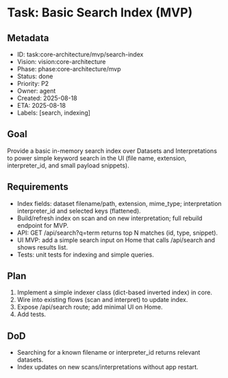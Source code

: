 # Task: Basic Search Index (MVP)

## Metadata
- ID: task:core-architecture/mvp/search-index
- Vision: vision:core-architecture
- Phase: phase:core-architecture/mvp
- Status: done
- Priority: P2
- Owner: agent
- Created: 2025-08-18
- ETA: 2025-08-18
- Labels: [search, indexing]

## Goal
Provide a basic in-memory search index over Datasets and Interpretations to power simple keyword search in the UI (file name, extension, interpreter_id, and small payload snippets).

## Requirements
- Index fields: dataset filename/path, extension, mime_type; interpretation interpreter_id and selected keys (flattened).
- Build/refresh index on scan and on new interpretation; full rebuild endpoint for MVP.
- API: GET /api/search?q=term returns top N matches (id, type, snippet).
- UI MVP: add a simple search input on Home that calls /api/search and shows results list.
- Tests: unit tests for indexing and simple queries.

## Plan
1. Implement a simple indexer class (dict-based inverted index) in core.
2. Wire into existing flows (scan and interpret) to update index.
3. Expose /api/search route; add minimal UI on Home.
4. Add tests.

## DoD
- Searching for a known filename or interpreter_id returns relevant datasets.
- Index updates on new scans/interpretations without app restart.

